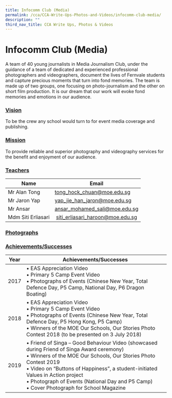 ```yaml
---
title: Infocomm Club (Media)
permalink: /cca/CCA-Write-Ups-Photos-and-Videos/infocomm-club-media/
description: ""
third_nav_title: CCA Write Ups, Photos & Videos
---
```

# Infocomm Club (Media)

A team of 40 young journalists in Media Journalism Club, under the guidance of a team of dedicated and experienced professional photographers and videographers, document the lives of Fernvale students and capture precious moments that turn into fond memories. The team is made up of two groups, one focusing on photo-journalism and the other on short film production. It is our dream that our work will evoke fond memories and emotions in our audience.

### <b><u>Vision</u></b>

To be the crew any school would turn to for event media coverage and publishing.

### <b><u>Mission</u></b>

To provide reliable and superior photography and videography services for the benefit and enjoyment of our audience.

### <b><u>Teachers</u></b>

| Name                 | Email                              |
|----------------------|------------------------------------|
| Mr Alan Tong         | [tong\_hock\_chuan@moe.edu.sg](mailto:tong_hock_chuan@moe.edu.sg)     |
| Mr Jaron Yap         | [yap\_jie\_han\_jaron@moe.edu.sg](mailto:yap\_jie\_han\_jaron@moe.edu.sg)   |
| Mr Ansar             | [ansar\_mohamed\_sali@moe.edu.sg](mailto:ansar\_mohamed\_sali@moe.edu.sg)    |
| Mdm Siti Erliasari   |   [siti\_erliasari\_haroon@moe.edu.sg](mailto:siti\_erliasari\_haroon@moe.edu.sg) |

### <b><u>Photographs</u></b>



### <b><u>Achievements/Successes</u></b>

| Year  | Achievements/Successes             |
|-------|--------------------------------------------------------|
| 2017  |• EAS Appreciation Video<br>• Primary 5 Camp Event Video<br>• Photographs of Events (Chinese New Year, Total Defence Day, P5 Camp, National Day, P6 Dragon Boating)                                                                                                                                                                  |
| 2018  | • EAS Appreciation Video<br>• Primary 5 Camp Event Video<br>•  Photographs of Events (Chinese New Year, Total Defence Day, P5 Hong Kong, P5 Camp)<br>• Winners of the MOE Our Schools, Our Stories Photo Contest 2018 (to be presented on 3 July 2018)                                                                             |
|  2019 |•  Friend of Singa – Good Behaviour Video (showcased during Friend of Singa Award ceremony)<br>• Winners of the MOE Our Schools, Our Stories Photo Contest 2019<br>• Video on “Buttons of Happiness”, a student-initiated Values in Action project<br>• Photograph of Events (National Day and P5 Camp)<br>• Cover Photograph for School Magazine |